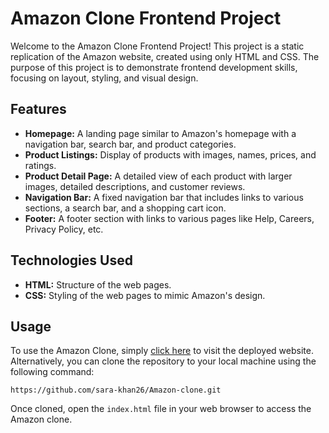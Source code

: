 # Amazon Clone Frontend Project
Welcome to the Amazon Clone Frontend Project! This project is a static replication of the Amazon website, created using only HTML and CSS. The purpose of this project is to demonstrate frontend development skills, focusing on layout, styling, and visual design.

## Features
- **Homepage:** A landing page similar to Amazon's homepage with a navigation bar, search bar, and product categories.
- **Product Listings:** Display of products with images, names, prices, and ratings.
- **Product Detail Page:** A detailed view of each product with larger images, detailed descriptions, and customer reviews.
- **Navigation Bar:** A fixed navigation bar that includes links to various sections, a search bar, and a shopping cart icon.
- **Footer:** A footer section with links to various pages like Help, Careers, Privacy Policy, etc.

## Technologies Used
- **HTML:** Structure of the web pages.
- **CSS:** Styling of the web pages to mimic Amazon's design.

## Usage
To use the Amazon Clone, simply [click here](https://sara-khan26.github.io/Amazon-clone/) to visit the deployed website.
Alternatively, you can clone the repository to your local machine using the following command:

```
https://github.com/sara-khan26/Amazon-clone.git
```

Once cloned, open the `index.html` file in your web browser to access the Amazon clone.
